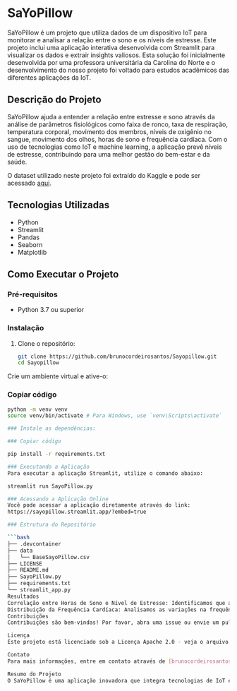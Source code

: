 # SaYoPillow

SaYoPillow é um projeto que utiliza dados de um dispositivo IoT para monitorar e analisar a relação entre o sono e os níveis de estresse. Este projeto inclui uma aplicação interativa desenvolvida com Streamlit para visualizar os dados e extrair insights valiosos. Esta solução foi inicialmente desenvolvida por uma professora universitária da Carolina do Norte e o desenvolvimento do nosso projeto foi voltado para estudos acadêmicos das diferentes aplicações da IoT.

## Descrição do Projeto

SaYoPillow ajuda a entender a relação entre estresse e sono através da análise de parâmetros fisiológicos como faixa de ronco, taxa de respiração, temperatura corporal, movimento dos membros, níveis de oxigênio no sangue, movimento dos olhos, horas de sono e frequência cardíaca. Com o uso de tecnologias como IoT e machine learning, a aplicação prevê níveis de estresse, contribuindo para uma melhor gestão do bem-estar e da saúde.

O dataset utilizado neste projeto foi extraído do Kaggle e pode ser acessado [aqui](https://www.kaggle.com/datasets/laavanya/human-stress-detection-in-and-through-sleep).

## Tecnologias Utilizadas

- Python
- Streamlit
- Pandas
- Seaborn
- Matplotlib

## Como Executar o Projeto

### Pré-requisitos

- Python 3.7 ou superior

### Instalação

1. Clone o repositório:
   ```bash
   git clone https://github.com/brunocordeirosantos/Sayopillow.git
   cd Sayopillow
Crie um ambiente virtual e ative-o:

### Copiar código
```bash
python -m venv venv
source venv/bin/activate # Para Windows, use `venv\Scripts\activate`

### Instale as dependências:

### Copiar código

pip install -r requirements.txt

### Executando a Aplicação
Para executar a aplicação Streamlit, utilize o comando abaixo:

streamlit run SayoPillow.py

### Acessando a Aplicação Online
Você pode acessar a aplicação diretamente através do link:
https://sayopillow.streamlit.app/?embed=true

### Estrutura do Repositório

```bash
├── .devcontainer
├── data
│   └── BaseSayoPillow.csv
├── LICENSE
├── README.md
├── SayoPillow.py
├── requirements.txt
└── streamlit_app.py
Resultados
Correlação entre Horas de Sono e Nível de Estresse: Identificamos que a quantidade de sono tem uma correlação inversa com os níveis de estresse, destacando a importância de uma boa noite de sono.
Distribuição da Frequência Cardíaca: Analisamos as variações na frequência cardíaca durante a noite, que podem estar associadas a diferentes estágios do sono e níveis de estresse.
Contribuições
Contribuições são bem-vindas! Por favor, abra uma issue ou envie um pull request para melhorias.

Licença
Este projeto está licenciado sob a Licença Apache 2.0 - veja o arquivo LICENSE para mais detalhes.

Contato
Para mais informações, entre em contato através de [brunocordeirosantosbcs@gmail.com].

Resumo do Projeto
O SaYoPillow é uma aplicação inovadora que integra tecnologias de IoT e machine learning para monitorar e analisar a qualidade do sono e os níveis de estresse dos usuários. Utilizando dados fisiológicos capturados por sensores, a aplicação realiza uma análise detalhada dos padrões de sono, identifica possíveis distúrbios e prevê níveis de estresse para o dia seguinte. As visualizações geradas pela aplicação, como gráficos de dispersão e histogramas, oferecem insights valiosos sobre a relação entre sono e estresse. Este projeto demonstra como tecnologias avançadas podem ser aplicadas para melhorar a saúde e o bem-estar das pessoas, proporcionando uma ferramenta poderosa para a gestão do sono e do estresse.proporcionando uma ferramenta poderosa para a gestão do sono e do estresse.
